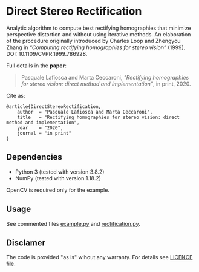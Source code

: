 # Direct Stereo Rectification
Analytic algorithm to compute best rectifying homographies that minimize perspective distortion and without using iterative methods.
An elaboration of the procedure originally introduced by Charles Loop and Zhengyou Zhang in _“Computing rectifying homographies for stereo vision”_ (1999), DOI: 10.1109/CVPR.1999.786928.

Full details in the **paper**:

>Pasquale Lafiosca and Marta Ceccaroni, *"Rectifying homographies for stereo vision: direct method and implementation"*, in print, 2020.

Cite as:
```
@article{DirectStereoRectification,
    author  = "Pasquale Lafiosca and Marta Ceccaroni",
    title   = "Rectifying homographies for stereo vision: direct method and implementation",
    year    = "2020",
    journal = "in print"
}
```

## Dependencies
- Python 3 (tested with version 3.8.2)
- NumPy (tested with version 1.18.2)

OpenCV is required only for the example.

## Usage
See commented files [example.py](example.py) and [rectification.py](rectification.py).

## Disclamer
The code is provided "as is" wihout any warranty. For details see [LICENCE](LICENCE) file.
